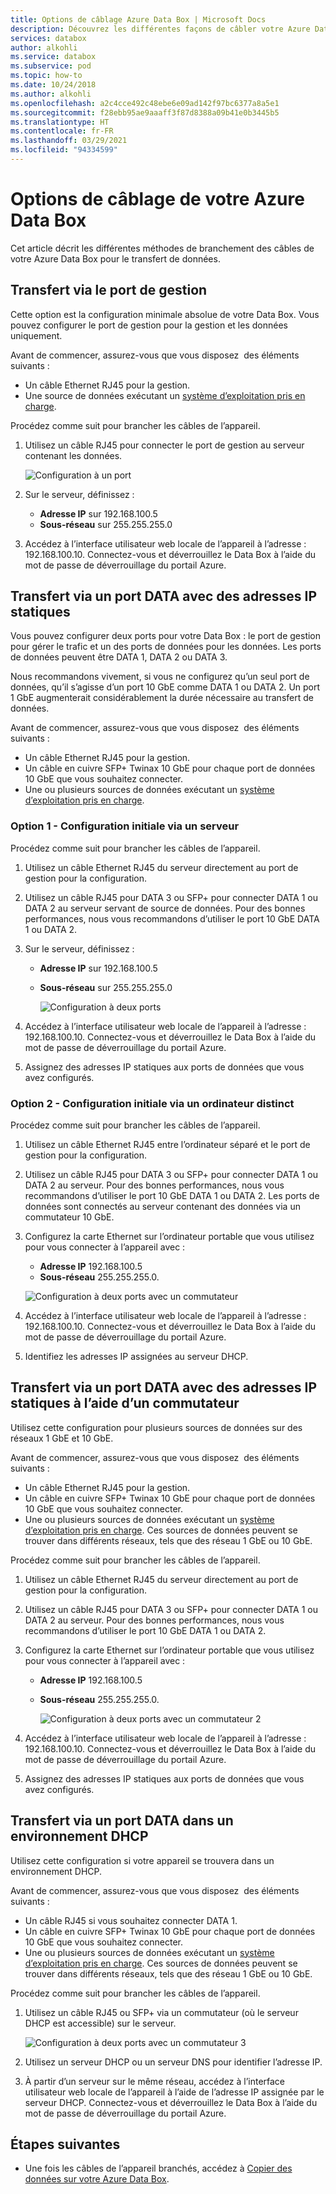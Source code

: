 ```yaml
---
title: Options de câblage Azure Data Box | Microsoft Docs
description: Découvrez les différentes façons de câbler votre Azure Data Box pour le transfert de données à l’aide d’un port de gestion (MGMT) ou d’un port de données (DATA).
services: databox
author: alkohli
ms.service: databox
ms.subservice: pod
ms.topic: how-to
ms.date: 10/24/2018
ms.author: alkohli
ms.openlocfilehash: a2c4cce492c48ebe6e09ad142f97bc6377a8a5e1
ms.sourcegitcommit: f28ebb95ae9aaaff3f87d8388a09b41e0b3445b5
ms.translationtype: HT
ms.contentlocale: fr-FR
ms.lasthandoff: 03/29/2021
ms.locfileid: "94334599"
---
```

# <a name="cabling-options-for-your-azure-data-box"></a>Options de câblage de votre Azure Data Box

Cet article décrit les différentes méthodes de branchement des câbles de votre Azure Data Box pour le transfert de données.

## <a name="transfer-via-mgmt-port"></a>Transfert via le port de gestion

Cette option est la configuration minimale absolue de votre Data Box. Vous pouvez configurer le port de gestion pour la gestion et les données uniquement.

Avant de commencer, assurez-vous que vous disposez  des éléments suivants :

- Un câble Ethernet RJ45 pour la gestion.
- Une source de données exécutant un [système d’exploitation pris en charge](data-box-system-requirements.md#supported-operating-systems-for-clients).

Procédez comme suit pour brancher les câbles de l’appareil.

1. Utilisez un câble RJ45 pour connecter le port de gestion au serveur contenant les données.

    ![Configuration à un port](media/data-box-cable-options/cabling-mgmt-only.png)

2. Sur le serveur, définissez :

    - **Adresse IP** sur 192.168.100.5
    - **Sous-réseau** sur 255.255.255.0

3. Accédez à l’interface utilisateur web locale de l’appareil à l’adresse : 192.168.100.10. Connectez-vous et déverrouillez le Data Box à l’aide du mot de passe de déverrouillage du portail Azure.


## <a name="transfer-via-data-port-with-static-ips"></a>Transfert via un port DATA avec des adresses IP statiques

Vous pouvez configurer deux ports pour votre Data Box : le port de gestion pour gérer le trafic et un des ports de données pour les données. Les ports de données peuvent être DATA 1, DATA 2 ou DATA 3.

Nous recommandons vivement, si vous ne configurez qu’un seul port de données, qu’il s’agisse d’un port 10 GbE comme DATA 1 ou DATA 2. Un port 1 GbE augmenterait considérablement la durée nécessaire au transfert de données.

Avant de commencer, assurez-vous que vous disposez  des éléments suivants :

- Un câble Ethernet RJ45 pour la gestion.
- Un câble en cuivre SFP+ Twinax 10 GbE pour chaque port de données 10 GbE que vous souhaitez connecter.
- Une ou plusieurs sources de données exécutant un [système d’exploitation pris en charge](data-box-system-requirements.md#supported-operating-systems-for-clients).

### <a name="option-1---initial-setup-via-server"></a>Option 1 - Configuration initiale via un serveur

Procédez comme suit pour brancher les câbles de l’appareil.

1. Utilisez un câble Ethernet RJ45 du serveur directement au port de gestion pour la configuration.
2. Utilisez un câble RJ45 pour DATA 3 ou SFP+ pour connecter DATA 1 ou DATA 2 au serveur servant de source de données. Pour des bonnes performances, nous vous recommandons d’utiliser le port 10 GbE DATA 1 ou DATA 2.
3. Sur le serveur, définissez :

   - **Adresse IP** sur 192.168.100.5
   - **Sous-réseau** sur 255.255.255.0

     ![Configuration à deux ports](media/data-box-cable-options/cabling-2-port-setup.png)

3. Accédez à l’interface utilisateur web locale de l’appareil à l’adresse : 192.168.100.10. Connectez-vous et déverrouillez le Data Box à l’aide du mot de passe de déverrouillage du portail Azure.
4. Assignez des adresses IP statiques aux ports de données que vous avez configurés.

### <a name="option-2---initial-setup-via-separate-computer"></a>Option 2 - Configuration initiale via un ordinateur distinct

Procédez comme suit pour brancher les câbles de l’appareil.

1. Utilisez un câble Ethernet RJ45 entre l’ordinateur séparé et le port de gestion pour la configuration.
2. Utilisez un câble RJ45 pour DATA 3 ou SFP+ pour connecter DATA 1 ou DATA 2 au serveur. Pour des bonnes performances, nous vous recommandons d’utiliser le port 10 GbE DATA 1 ou DATA 2. Les ports de données sont connectés au serveur contenant des données via un commutateur 10 GbE.
3. Configurez la carte Ethernet sur l’ordinateur portable que vous utilisez pour vous connecter à l’appareil avec :

   - **Adresse IP** 192.168.100.5
   - **Sous-réseau** 255.255.255.0.
  
   ![Configuration à deux ports avec un commutateur](media/data-box-cable-options/cabling-with-static-ip.png)

3. Accédez à l’interface utilisateur web locale de l’appareil à l’adresse : 192.168.100.10. Connectez-vous et déverrouillez le Data Box à l’aide du mot de passe de déverrouillage du portail Azure.
4. Identifiez les adresses IP assignées au serveur DHCP.

## <a name="transfer-via-data-port-with-static-ips-using-a-switch"></a>Transfert via un port DATA avec des adresses IP statiques à l’aide d’un commutateur 

Utilisez cette configuration pour plusieurs sources de données sur des réseaux 1 GbE et 10 GbE.

Avant de commencer, assurez-vous que vous disposez  des éléments suivants :

- Un câble Ethernet RJ45 pour la gestion.
- Un câble en cuivre SFP+ Twinax 10 GbE pour chaque port de données 10 GbE que vous souhaitez connecter.
- Une ou plusieurs sources de données exécutant un [système d’exploitation pris en charge](data-box-system-requirements.md#supported-operating-systems-for-clients). Ces sources de données peuvent se trouver dans différents réseaux, tels que des réseau 1 GbE ou 10 GbE.

Procédez comme suit pour brancher les câbles de l’appareil.

1. Utilisez un câble Ethernet RJ45 du serveur directement au port de gestion pour la configuration.
2. Utilisez un câble RJ45 pour DATA 3 ou SFP+ pour connecter DATA 1 ou DATA 2 au serveur. Pour des bonnes performances, nous vous recommandons d’utiliser le port 10 GbE DATA 1 ou DATA 2.
3. Configurez la carte Ethernet sur l’ordinateur portable que vous utilisez pour vous connecter à l’appareil avec :

   - **Adresse IP** 192.168.100.5
   - **Sous-réseau** 255.255.255.0.

     ![Configuration à deux ports avec un commutateur 2](media/data-box-cable-options/cabling-with-switch-static-ip.png)

3. Accédez à l’interface utilisateur web locale de l’appareil à l’adresse : 192.168.100.10. Connectez-vous et déverrouillez le Data Box à l’aide du mot de passe de déverrouillage du portail Azure.
4. Assignez des adresses IP statiques aux ports de données que vous avez configurés.


## <a name="transfer-via-data-port-in-a-dhcp-environment"></a>Transfert via un port DATA dans un environnement DHCP

Utilisez cette configuration si votre appareil se trouvera dans un environnement DHCP.

Avant de commencer, assurez-vous que vous disposez  des éléments suivants :

- Un câble RJ45 si vous souhaitez connecter DATA 1.
- Un câble en cuivre SFP+ Twinax 10 GbE pour chaque port de données 10 GbE que vous souhaitez connecter.
- Une ou plusieurs sources de données exécutant un [système d’exploitation pris en charge](data-box-system-requirements.md#supported-operating-systems-for-clients). Ces sources de données peuvent se trouver dans différents réseaux, tels que des réseau 1 GbE ou 10 GbE.

Procédez comme suit pour brancher les câbles de l’appareil.

1. Utilisez un câble RJ45 ou SFP+ via un commutateur (où le serveur DHCP est accessible) sur le serveur.

    ![Configuration à deux ports avec un commutateur 3](media/data-box-cable-options/cabling-dhcp-data-only.png)

2. Utilisez un serveur DHCP ou un serveur DNS pour identifier l’adresse IP.
3. À partir d’un serveur sur le même réseau, accédez à l’interface utilisateur web locale de l’appareil à l’aide de l’adresse IP assignée par le serveur DHCP. Connectez-vous et déverrouillez le Data Box à l’aide du mot de passe de déverrouillage du portail Azure.

## <a name="next-steps"></a>Étapes suivantes

- Une fois les câbles de l’appareil branchés, accédez à [Copier des données sur votre Azure Data Box](data-box-deploy-copy-data.md).
